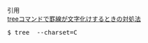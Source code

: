 引用<br/>
[treeコマンドで罫線が文字化けするときの対処法](http://yuusuke1988.hatenablog.jp/entry/2014/01/20/223602)<br/>

<pre>
$ tree  --charset=C
</pre>
